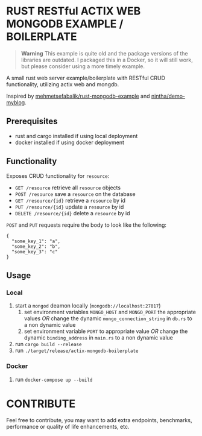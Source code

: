 # RUST RESTful ACTIX WEB MONGODB EXAMPLE / BOILERPLATE

>__Warning__
> This example is quite old and the package versions of the libraries are outdated.
> I packaged this in a Docker, so it will still work, but please consider using a more timely example.

A small rust web server example/boilerplate with RESTful CRUD functionality, utilizing actix web and mongdb.


Inspired by [mehmetsefabalik/rust-mongodb-example](https://github.com/mehmetsefabalik/rust-mongodb-example) and [nintha/demo-myblog](https://github.com/nintha/demo-myblog).

## Prerequisites
- rust and cargo installed if using local deployment
- docker installed if using docker deployment

## Functionality
Exposes CRUD functionality for `resource`:
- `GET /resource` retrieve all `resource` objects
- `POST /resource` save a `resource` on the database
- `GET /resource/{id}` retrieve a `resource` by id
- `PUT /resource/{id}` update a `resource` by id
- `DELETE /resource/{id}` delete a `resource` by id

`POST` and `PUT` requests require the body to look like the following:
```json5
{
  "some_key_1": "a",
  "some_key_2": "b",
  "some_key_3": "c"
}
```
## Usage

### Local
1. start a `mongod` deamon locally (`mongodb://localhost:27017`)
    1. set environment variables `MONGO_HOST` and `MONGO_PORT` the appropriate values *OR* change the dynamic `mongo_connection_string` in `db.rs` to a non dynamic value
    2. set environment variable `PORT` to appropriate value *OR* change the dynamic `binding_address` in `main.rs` to a non dynamic value
2. run `cargo build --release`
3. run `./target/release/actix-mongodb-boilerplate`

### Docker
1. run `docker-compose up --build`

# CONTRIBUTE

Feel free to contribute, you may want to add extra endpoints, benchmarks, performance or quality of life enhancements, etc.

